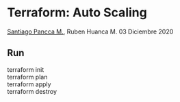 # Terraform: Auto Scaling

[Santiago Pancca M.](https://github.com/fnixTiago), Ruben Huanca M.
03 Diciembre 2020

## Run
terraform init \
terraform plan \
terraform apply \
terraform destroy
